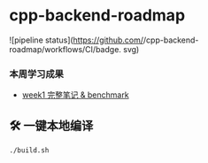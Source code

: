 # cpp-backend-roadmap

![pipeline status](https://github.com/<Fillped-726>/cpp-backend-roadmap/workflows/CI/badge.
svg)

### 本周学习成果
- [week1 完整笔记 & benchmark](https://<Fillped-726>.github.io/mini-stl/variant_blog.html)

## 🛠️ 一键本地编译
```bash
./build.sh


